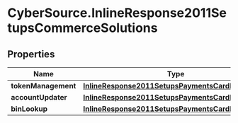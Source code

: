 # CyberSource.InlineResponse2011SetupsCommerceSolutions

## Properties
Name | Type | Description | Notes
------------ | ------------- | ------------- | -------------
**tokenManagement** | [**InlineResponse2011SetupsPaymentsCardProcessing**](InlineResponse2011SetupsPaymentsCardProcessing.md) |  | [optional] 
**accountUpdater** | [**InlineResponse2011SetupsPaymentsCardProcessing**](InlineResponse2011SetupsPaymentsCardProcessing.md) |  | [optional] 
**binLookup** | [**InlineResponse2011SetupsPaymentsCardProcessing**](InlineResponse2011SetupsPaymentsCardProcessing.md) |  | [optional] 


